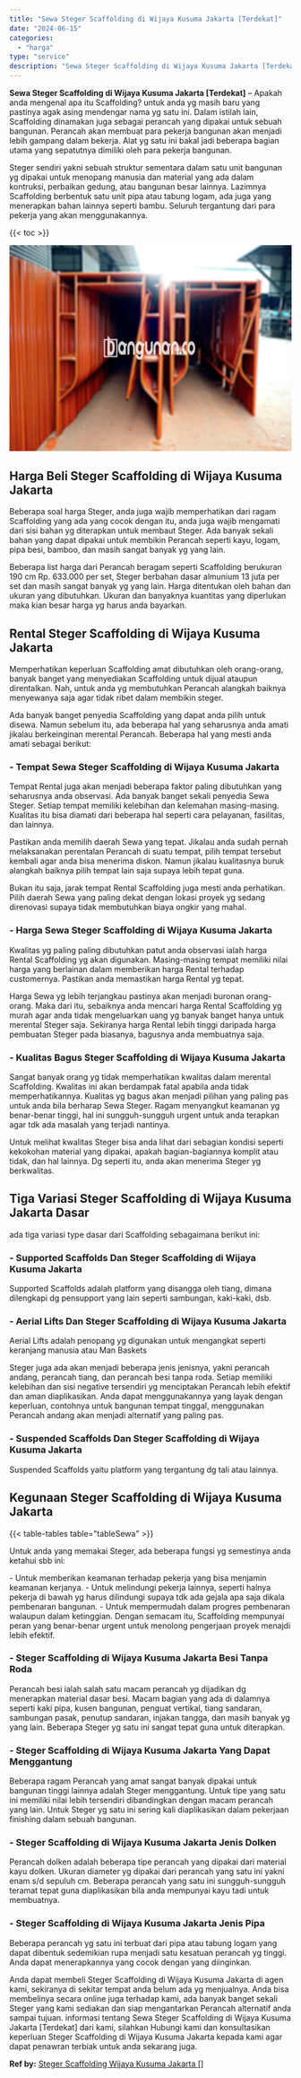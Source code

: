 ```yaml
---
title: "Sewa Steger Scaffolding di Wijaya Kusuma Jakarta [Terdekat]"
date: "2024-06-15"
categories: 
  - "harga"
type: "service"
description: "Sewa Steger Scaffolding di Wijaya Kusuma Jakarta [Terdekat]. Anda dapat membeli Steger Scaffolding di Wijaya Kusuma Jakarta di agen kami, sekiranya di sekita..."
---
```


**Sewa Steger Scaffolding di Wijaya Kusuma Jakarta \[Terdekat\]** – Apakah anda mengenal apa itu Scaffolding? untuk anda yg masih baru yang pastinya agak asing mendengar nama yg satu ini. Dalam istilah lain, Scaffolding dinamakan juga sebagai perancah yang dipakai untuk sebuah bangunan. Perancah akan membuat para pekerja bangunan akan menjadi lebih gampang dalam bekerja. Alat yg satu ini bakal jadi beberapa bagian utama yang sepatutnya dimiliki oleh para pekerja bangunan.

Steger sendiri yakni sebuah struktur sementara dalam satu unit bangunan yg dipakai untuk menopang manusia dan material yang ada dalam kontruksi, perbaikan gedung, atau bangunan besar lainnya. Lazimnya Scaffolding berbentuk satu unit pipa atau tabung logam, ada juga yang menerapkan bahan lainnya seperti bambu. Seluruh tergantung dari para pekerja yang akan menggunakannya.

{{< toc >}}

![Sewa Steger Scaffolding di Wijaya Kusuma Jakarta [Terdekat]](/images/sewa-scaffolding-steger-25.png)

## Harga Beli Steger Scaffolding di Wijaya Kusuma Jakarta

Beberapa soal harga Steger, anda juga wajib memperhatikan dari ragam Scaffolding yang ada yang cocok dengan itu, anda juga wajib mengamati dari sisi bahan yg diterapkan untuk membaut Steger. Ada banyak sekali bahan yang dapat dipakai untuk membikin Perancah seperti kayu, logam, pipa besi, bamboo, dan masih sangat banyak yg yang lain.

Beberapa list harga dari Perancah beragam seperti Scaffolding berukuran 190 cm Rp. 633.000 per set, Steger berbahan dasar almunium 13 juta per set dan masih sangat banyak yg yang lain. Harga ditentukan oleh bahan dan ukuran yang dibutuhkan. Ukuran dan banyaknya kuantitas yang diperlukan maka kian besar harga yg harus anda bayarkan.

## Rental Steger Scaffolding di Wijaya Kusuma Jakarta

Memperhatikan keperluan Scaffolding amat dibutuhkan oleh orang-orang, banyak banget yang menyediakan Scaffolding untuk dijual ataupun direntalkan. Nah, untuk anda yg membutuhkan Perancah alangkah baiknya menyewanya saja agar tidak ribet dalam membikin steger.

Ada banyak banget penyedia Scaffolding yang dapat anda pilih untuk disewa. Namun sebelum itu, ada beberapa hal yang seharusnya anda amati jikalau berkeinginan merental Perancah. Beberapa hal yang mesti anda amati sebagai berikut:

### \- Tempat Sewa Steger Scaffolding di Wijaya Kusuma Jakarta

Tempat Rental juga akan menjadi beberapa faktor paling dibutuhkan yang seharusnya anda observasi. Ada banyak banget sekali penyedia Sewa Steger. Setiap tempat memiliki kelebihan dan kelemahan masing-masing. Kualitas itu bisa diamati dari beberapa hal seperti cara pelayanan, fasilitas, dan lainnya.

Pastikan anda memilih daerah Sewa yang tepat. Jikalau anda sudah pernah melaksanakan perentalan Perancah di suatu tempat, pilih tempat tersebut kembali agar anda bisa menerima diskon. Namun jikalau kualitasnya buruk alangkah baiknya pilih tempat lain saja supaya lebih tepat guna.

Bukan itu saja, jarak tempat Rental Scaffolding juga mesti anda perhatikan. Pilih daerah Sewa yang paling dekat dengan lokasi proyek yg sedang direnovasi supaya tidak membutuhkan biaya ongkir yang mahal.

### \- Harga Sewa Steger Scaffolding di Wijaya Kusuma Jakarta

Kwalitas yg paling paling dibutuhkan patut anda observasi ialah harga Rental Scaffolding yg akan digunakan. Masing-masing tempat memiliki nilai harga yang berlainan dalam memberikan harga Rental terhadap customernya. Pastikan anda memastikan harga Rental yg tepat.

Harga Sewa yg lebih terjangkau pastinya akan menjadi buronan orang-orang. Maka dari itu, sebaiknya anda mencari harga Rental Scaffolding yg murah agar anda tidak mengeluarkan uang yg banyak banget hanya untuk merental Steger saja. Sekiranya harga Rental lebih tinggi daripada harga pembuatan Steger pada biasanya, bagusnya anda membuatnya saja.

### \- Kualitas Bagus Steger Scaffolding di Wijaya Kusuma Jakarta

Sangat banyak orang yg tidak memperhatikan kwalitas dalam merental Scaffolding. Kwalitas ini akan berdampak fatal apabila anda tidak memperhatikannya. Kualitas yg bagus akan menjadi pilihan yang paling pas untuk anda bila berharap Sewa Steger. Ragam menyangkut keamanan yg benar-benar tinggi, hal ini sungguh-sungguh urgent untuk anda terapkan agar tdk ada masalah yang terjadi nantinya.

Untuk melihat kwalitas Steger bisa anda lihat dari sebagian kondisi seperti kekokohan material yang dipakai, apakah bagian-bagiannya komplit atau tidak, dan hal lainnya. Dg seperti itu, anda akan menerima Steger yg berkwalitas.

## Tiga Variasi Steger Scaffolding di Wijaya Kusuma Jakarta Dasar

ada tiga variasi type dasar dari Scaffolding sebagaimana berikut ini:

### \- Supported Scaffolds Dan Steger Scaffolding di Wijaya Kusuma Jakarta

Supported Scaffolds adalah platform yang disangga oleh tiang, dimana dilengkapi dg pensupport yang lain seperti sambungan, kaki-kaki, dsb.

### \- Aerial Lifts Dan Steger Scaffolding di Wijaya Kusuma Jakarta

Aerial Lifts adalah penopang yg digunakan untuk mengangkat seperti keranjang manusia atau Man Baskets

Steger juga ada akan menjadi beberapa jenis jenisnya, yakni perancah andang, perancah tiang, dan perancah besi tanpa roda. Setiap memiliki kelebihan dan sisi negative tersendiri yg menciptakan Perancah lebih efektif dan aman diaplikasikan. Anda dapat menggunakannya yang layak dengan keperluan, contohnya untuk bangunan tempat tinggal, menggunakan Perancah andang akan menjadi alternatif yang paling pas.

### \- Suspended Scaffolds Dan Steger Scaffolding di Wijaya Kusuma Jakarta

Suspended Scaffolds yaitu platform yang tergantung dg tali atau lainnya.

## Kegunaan Steger Scaffolding di Wijaya Kusuma Jakarta

{{< table-tables table="tableSewa" >}}

Untuk anda yang memakai Steger, ada beberapa fungsi yg semestinya anda ketahui sbb ini:

\- Untuk memberikan keamanan terhadap pekerja yang bisa menjamin keamanan kerjanya. - Untuk melindungi pekerja lainnya, seperti halnya pekerja di bawah yg harus dilindungi supaya tdk ada gejala apa saja dikala pembenaran bangunan. - Untuk mempermudah dalam progres pembenaran walaupun dalam ketinggian. Dengan semacam itu, Scaffolding mempunyai peran yang benar-benar urgent untuk menolong pengerjaan proyek menajdi lebih efektif.

### \- Steger Scaffolding di Wijaya Kusuma Jakarta Besi Tanpa Roda

Perancah besi ialah salah satu macam perancah yg dijadikan dg menerapkan material dasar besi. Macam bagian yang ada di dalamnya seperti kaki pipa, kusen bangunan, penguat vertikal, tiang sandaran, sambungan pasak, penutup sandaran, injakan tangga, dan masih banyak yg yang lain. Beberapa Steger yg satu ini sangat tepat guna untuk diterapkan.

### \- Steger Scaffolding di Wijaya Kusuma Jakarta Yang Dapat Menggantung

Beberapa ragam Perancah yang amat sangat banyak dipakai untuk bangunan tinggi lainnya adalah Steger menggantung. Untuk tipe yang satu ini memiliki nilai lebih tersendiri dibandingkan dengan macam perancah yang lain. Untuk Steger yg satu ini sering kali diaplikasikan dalam pekerjaan finishing dalam sebuah bangunan.

### \- Steger Scaffolding di Wijaya Kusuma Jakarta Jenis Dolken

Perancah dolken adalah beberapa tipe perancah yang dipakai dari material kayu dolken. Ukuran diameter yg dipakai dari perancah yang satu ini yakni enam s/d sepuluh cm. Beberapa perancah yang satu ini sungguh-sungguh teramat tepat guna diaplikasikan bila anda mempunyai kayu tadi untuk membuatnya.

### \- Steger Scaffolding di Wijaya Kusuma Jakarta Jenis Pipa

Beberapa perancah yg satu ini terbuat dari pipa atau tabung logam yang dapat dibentuk sedemikian rupa menjadi satu kesatuan perancah yg tinggi. Anda dapat menerapkannya yang cocok dengan yang diinginkan.

Anda dapat membeli Steger Scaffolding di Wijaya Kusuma Jakarta di agen kami, sekiranya di sekitar tempat anda belum ada yg menjualnya. Anda bisa membelinya secara online juga terhadap kami, ada banyak banget sekali Steger yang kami sediakan dan siap mengantarkan Perancah alternatif anda sampai tujuan. informasi tentang Sewa Steger Scaffolding di Wijaya Kusuma Jakarta \[Terdekat\] dari kami, silahkan Hubungi kami dan konsultasikan keperluan Steger Scaffolding di Wijaya Kusuma Jakarta kepada kami agar dapat penawran terbiak untuk anda sekarang juga.

**Ref by:** [Steger Scaffolding Wijaya Kusuma Jakarta []](https://id.wikipedia.org/wiki/Steger)
